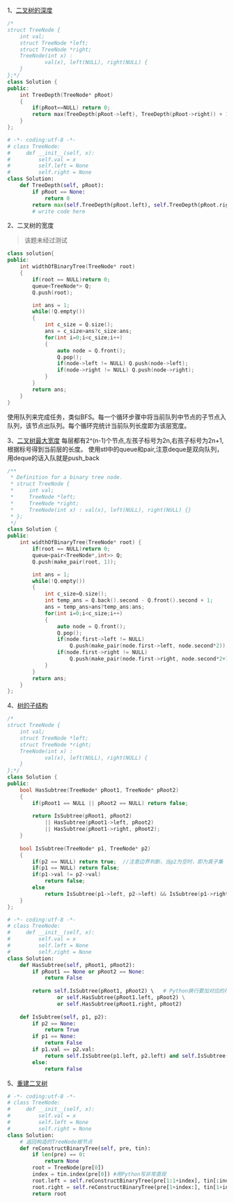 1、[二叉树的深度](https://www.nowcoder.com/practice/435fb86331474282a3499955f0a41e8b?tpId=13&tqId=11191&tPage=1&rp=1&ru=/ta/coding-interviews&qru=/ta/coding-interviews/question-ranking)
```C++
/*
struct TreeNode {
	int val;
	struct TreeNode *left;
	struct TreeNode *right;
	TreeNode(int x) :
			val(x), left(NULL), right(NULL) {
	}
};*/
class Solution {
public:
    int TreeDepth(TreeNode* pRoot)
    {
        if(pRoot==NULL) return 0;
        return max(TreeDepth(pRoot->left), TreeDepth(pRoot->right)) + 1;
    }
};
```

```Python
# -*- coding:utf-8 -*-
# class TreeNode:
#     def __init__(self, x):
#         self.val = x
#         self.left = None
#         self.right = None
class Solution:
    def TreeDepth(self, pRoot):
        if pRoot == None:
            return 0
        return max(self.TreeDepth(pRoot.left), self.TreeDepth(pRoot.right))+1
        # write code here
```

2、二叉树的宽度
> 该题未经过测试
```C++
class solution{
public:
    int widthOfBinaryTree(TreeNode* root)
    {
        if(root == NULL)return 0;
        queue<TreeNode*> Q;
        Q.push(root);

        int ans = 1;
        while(!Q.empty())
        {
            int c_size = Q.size();
            ans = c_size>ans?c_size:ans;
            for(int i=0;i<c_size;i++)
            {
                auto node = Q.front();
                Q.pop();
                if(node->left != NULL) Q.push(node->left);               
                if(node->right != NULL) Q.push(node->right);
            }
        }
        return ans;
    }
}
```
使用队列来完成任务，类似BFS。每一个循环步骤中将当前队列中节点的子节点入队列，该节点出队列。每个循环完统计当前队列长度即为该层宽度。

3、[二叉树最大宽度](https://leetcode-cn.com/problems/maximum-width-of-binary-tree/submissions/)
每层都有2^(n-1)个节点,左孩子标号为2n,右孩子标号为2n+1,根据标号得到当前层的长度。
使用stl中的queue和pair,注意deque是双向队列，用deque的话入队就是push_back
```C++
/**
 * Definition for a binary tree node.
 * struct TreeNode {
 *     int val;
 *     TreeNode *left;
 *     TreeNode *right;
 *     TreeNode(int x) : val(x), left(NULL), right(NULL) {}
 * };
 */
class Solution {
public:
    int widthOfBinaryTree(TreeNode* root) {
        if(root == NULL)return 0;
        queue<pair<TreeNode*,int>> Q;
        Q.push(make_pair(root, 1));

        int ans = 1;
        while(!Q.empty())
        {
            int c_size=Q.size();
            int temp_ans = Q.back().second - Q.front().second + 1;
            ans = temp_ans>ans?temp_ans:ans;
            for(int i=0;i<c_size;i++)
            {
                auto node = Q.front();
                Q.pop();
                if(node.first->left != NULL) 
                    Q.push(make_pair(node.first->left, node.second*2));
                if(node.first->right != NULL) 
                    Q.push(make_pair(node.first->right, node.second*2+1));
            }
        }
        return ans;
    }
};
```
4、[树的子结构](https://www.nowcoder.com/practice/6e196c44c7004d15b1610b9afca8bd88?tpId=13&tqId=11170&tPage=1&rp=3&ru=%2Fta%2Fcoding-interviews&qru=%2Fta%2Fcoding-interviews%2Fquestion-ranking)
```c++
/*
struct TreeNode {
	int val;
	struct TreeNode *left;
	struct TreeNode *right;
	TreeNode(int x) :
			val(x), left(NULL), right(NULL) {
	}
};*/
class Solution {
public:
    bool HasSubtree(TreeNode* pRoot1, TreeNode* pRoot2)
    {
        if(pRoot1 == NULL || pRoot2 == NULL) return false;
        
        return IsSubtree(pRoot1, pRoot2) 
            || HasSubtree(pRoot1->left, pRoot2) 
            || HasSubtree(pRoot1->right, pRoot2);
    }
    
    bool IsSubtree(TreeNode* p1, TreeNode* p2)
    {
        if(p2 == NULL) return true;  //注意边界判断，当p2为空时，即为真子集
        if(p1 == NULL) return false;
        if(p1->val != p2->val)
            return false;
        else
            return IsSubtree(p1->left, p2->left) && IsSubtree(p1->right, p2->right);
    }
};
```

```Python
# -*- coding:utf-8 -*-
# class TreeNode:
#     def __init__(self, x):
#         self.val = x
#         self.left = None
#         self.right = None
class Solution:
    def HasSubtree(self, pRoot1, pRoot2):
        if pRoot1 == None or pRoot2 == None:
            return False
        
        return self.IsSubtree(pRoot1, pRoot2) \   # Python换行要加对应的符号
                or self.HasSubtree(pRoot1.left, pRoot2) \
                or self.HasSubtree(pRoot1.right, pRoot2)
            
    def IsSubtree(self, p1, p2):
        if p2 == None: 
            return True
        if p1 == None: 
            return False
        if p1.val == p2.val:
            return self.IsSubtree(p1.left, p2.left) and self.IsSubtree(p1.right, p2.right)
        else:
            return False
```

5、[重建二叉树](https://www.nowcoder.com/practice/8a19cbe657394eeaac2f6ea9b0f6fcf6?tpId=13&tqId=11157&tPage=1&rp=1&ru=%2Fta%2Fcoding-interviews&qru=%2Fta%2Fcoding-interviews%2Fquestion-ranking)
```Python
# -*- coding:utf-8 -*-
# class TreeNode:
#     def __init__(self, x):
#         self.val = x
#         self.left = None
#         self.right = None
class Solution:
    # 返回构造的TreeNode根节点
    def reConstructBinaryTree(self, pre, tin):
        if len(pre) == 0:
            return None
        root = TreeNode(pre[0])
        index = tin.index(pre[0]) #用Python写非常直观
        root.left = self.reConstructBinaryTree(pre[1:1+index], tin[:index])
        root.right = self.reConstructBinaryTree(pre[1+index:], tin[1+index:])
        return root
```
